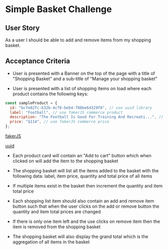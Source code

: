 # Simple Basket Challenge

## User Story

As a user I should be able to add and remove items from my shopping basket.

## Acceptance Criteria

- User is presented with a Banner on the top of the page with a title of "Shopping Basket" and a sub-title of "Manage your shopping basket"

- User is presented with a list of shopping items on load where each product contains the following keys:

```javascript
const sampleProduct = {
  id: "bcfe82fc-b32b-4cf8-beb4-708be6d329f8", // use uuid library
  label: "Football", // use fakerJS commerce product
  description: "The Football Is Good For Training And Recreati...", // use fakerJS commerce productDescription
  price: "$114", // use fakerJS commerce price
};
```

[fakerJS](https://fakerjs.dev/api/commerce.html)

[uuid](https://www.npmjs.com/package/uuid?activeTab=readme)

- Each product card will contain an "Add to cart" button which when clicked on will add the item to the shopping basket

- The shopping basket will list all the items added to the basket with the following data: label, item price, quantity and total price of all items

- If multiple items exist in the basket then increment the quantity and item total price

- Each shopping list item should also contain an add and remove item button such that when the user clicks on the add or remove button the quantity and item total prices are changed

- If there is only one item left and the use clicks on remove item then the item is removed from the shopping basket

- The shopping basket will also display the grand total which is the aggregation of all items in the basket
